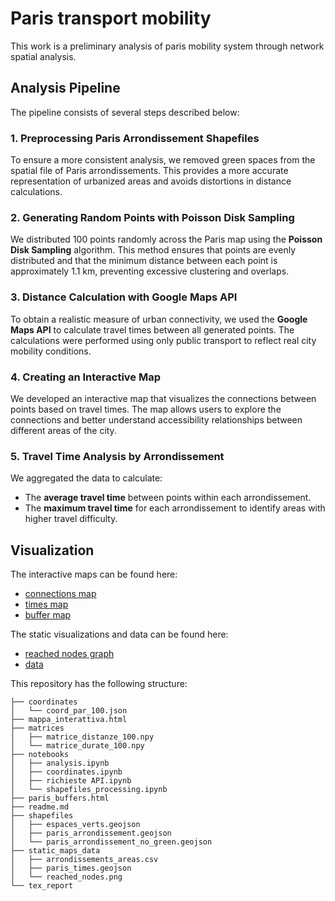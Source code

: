 # Paris transport mobility

This work is a preliminary analysis of paris mobility system through network spatial analysis. 

## Analysis Pipeline

The pipeline consists of several steps described below:

### 1. Preprocessing Paris Arrondissement Shapefiles

To ensure a more consistent analysis, we removed green spaces from the spatial file of Paris arrondissements. This provides a more accurate representation of urbanized areas and avoids distortions in distance calculations.

### 2. Generating Random Points with Poisson Disk Sampling

We distributed 100 points randomly across the Paris map using the **Poisson Disk Sampling** algorithm. This method ensures that points are evenly distributed and that the minimum distance between each point is approximately 1.1 km, preventing excessive clustering and overlaps.

### 3. Distance Calculation with Google Maps API

To obtain a realistic measure of urban connectivity, we used the **Google Maps API** to calculate travel times between all generated points. The calculations were performed using only public transport to reflect real city mobility conditions.

### 4. Creating an Interactive Map

We developed an interactive map that visualizes the connections between points based on travel times. The map allows users to explore the connections and better understand accessibility relationships between different areas of the city.

### 5. Travel Time Analysis by Arrondissement

We aggregated the data to calculate:

- The **average travel time** between points within each arrondissement.
- The **maximum travel time** for each arrondissement to identify areas with higher travel difficulty.

## Visualization

The interactive maps can be found here:
- <a href="https://savaij.github.io/map_paris/mappa_interattiva.html" target="_blank">connections map</a>
- <a href="https://public.flourish.studio/visualisation/21416572/" target="_blank">times map</a>
- <a href="https://savaij.github.io/map_paris/paris_buffers.html">buffer map</a>

The static visualizations and data can be found here:
- <a href="https://savaij.github.io/map_paris/reached_nodes.png" target="_blank">reached nodes graph</a>
- <a href="./static_maps_data/arrondissements_areas.csv" target="_blank">data</a>


This repository has the following structure:

```console
├── coordinates
│   └── coord_par_100.json
├── mappa_interattiva.html
├── matrices
│   ├── matrice_distanze_100.npy
│   └── matrice_durate_100.npy
├── notebooks
│   ├── analysis.ipynb
│   ├── coordinates.ipynb
│   ├── richieste API.ipynb
│   └── shapefiles_processing.ipynb
├── paris_buffers.html
├── readme.md
├── shapefiles
│   ├── espaces_verts.geojson
│   ├── paris_arrondissement.geojson
│   └── paris_arrondissement_no_green.geojson
├── static_maps_data
│   ├── arrondissements_areas.csv
│   ├── paris_times.geojson
│   └── reached_nodes.png
└── tex_report

```

